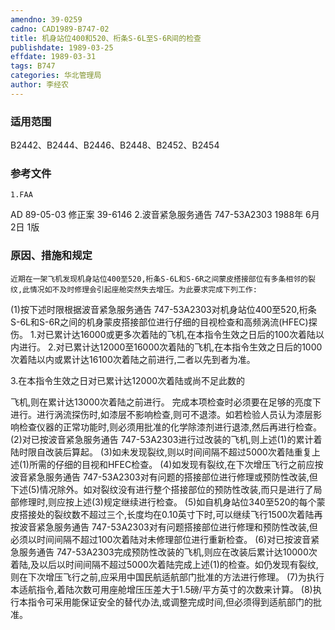 ```yaml
---
amendno: 39-0259
cadno: CAD1989-B747-02
title: 机身站位400和520、桁条S-6L至S-6R间的检查
publishdate: 1989-03-25
effdate: 1989-03-31
tags: B747
categories: 华北管理局
author: 李经农
---
```


### 适用范围 
B2442、B2444、B2446、B2448、B2452、B2454

<!--more-->
### 参考文件
    1.FAA 
AD 89-05-03 修正案 39-6146 
    2.波音紧急服务通告 747-53A2303 1988年 6月 2日 1版

### 原因、措施和规定 
    近期在一架飞机发现机身站位400至520,桁条S-6L和S-6R之间蒙皮搭接部位有多条相邻的裂纹,此情况如不及时修理会引起座舱突然失去增压。为此要求完成下列工作: 
(1)按下述时限根据波音紧急服务通告 747-53A2303对机身站位400至520,桁条S-6L和S-6R之间的机身蒙皮搭接部位进行仔细的目视检查和高频涡流(HFEC)探伤。
 1.对已累计达16000或更多次着陆的飞机,在本指令生效之日后的100次着陆以内进行。 
2.对已累计达12000至16000次着陆的飞机,在本指令生效之日后的1000次着陆以内或累计达16100次着陆之前进行,二者以先到者为准。 

3.在本指令生效之日对已累计达12000次着陆或尚不足此数的
  
飞机,则在累计达13000次着陆之前进行。 
        完成本项检查时必须要在足够的亮度下进行。进行涡流探伤时,如漆层不影响检查,则可不退漆。如若检验人员认为漆层影响检查仪器的正常功能时,则必须用批准的化学除漆剂进行退漆,然后再进行检查。 
(2)对已按波音紧急服务通告 747-53A2303进行过改装的飞机,则上述(1)的累计着陆时限自改装后算起。 
    (3)如未发现裂纹,则以时间间隔不超过5000次着陆重复上述(1)所需的仔细的目视和HFEC检查。 
    (4)如发现有裂纹,在下次增压飞行之前应按波音紧急服务通告 747-53A2303对有问题的搭接部位进行修理或预防性改装,但下述(5)情况除外。如对裂纹没有进行整个搭接部位的预防性改装,而只是进行了局部修理时,则应按上述(3)规定继续进行检查。 
(5)如自机身站位340至520的每个蒙皮搭接处的裂纹数不超过三个,长度均在0.10英寸下时,可以继续飞行1500次着陆再按波音紧急服务通告 747-53A2303对有问题搭接部位进行修理和预防性改装,但必须以时间间隔不超过100次着陆对未修理部位进行重新检查。 
(6)对已按波音紧急服务通告 747-53A2303完成预防性改装的飞机,则应在改装后累计达10000次着陆,及以后以时间间隔不超过5000次着陆完成上述(1)的检查。如仍发现有裂纹,则在下次增压飞行之前,应采用中国民航适航部门批准的方法进行修理。 
(7)为执行本适航指令,着陆次数可用座舱增压压差大于1.5磅/平方英寸的次数来计算。 
    (8)执行本指令可采用能保证安全的替代办法,或调整完成时间,但必须得到适航部门的批准。

